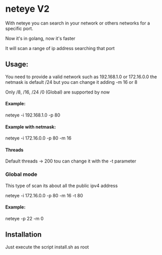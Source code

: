 <h1>neteye V2</h1>
<p>With neteye you can search in your network or others networks for a specific port.<p>
<p>Now it's in golang, now it's faster</p>
<p>It will scan a range of ip address searching that port</p>
<h2>Usage:</h2>
<p>You need to provide a valid network such as 192.168.1.0 or 172.16.0.0 the netmask is default /24 but you can change it adding -m 16 or 8</p>
<p>Only /8, /16, /24 /0 (Global) are supported by now</p>
<h4>Example: </h4>
<p>neteye -i 192.168.1.0 -p 80</p>
<h4>Example with netmask: </h4>
<p>neteye -i 172.16.0.0 -p 80 -m 16</p>
<h4>Threads</h4>
<p>Default threads -> 200 tou can change it with the -t parameter</p>
<h3>Global mode</h3>
<p>This type of scan its about all the public ipv4 address</p>
<p>neteye -i 172.16.0.0 -p 80 -m 16 -t 80</p>
<h4>Example: </h4>
<p>neteye -p 22 -m 0</p>

<h2>Installation</h2>
<p>Just execute the script install.sh as root</p>
